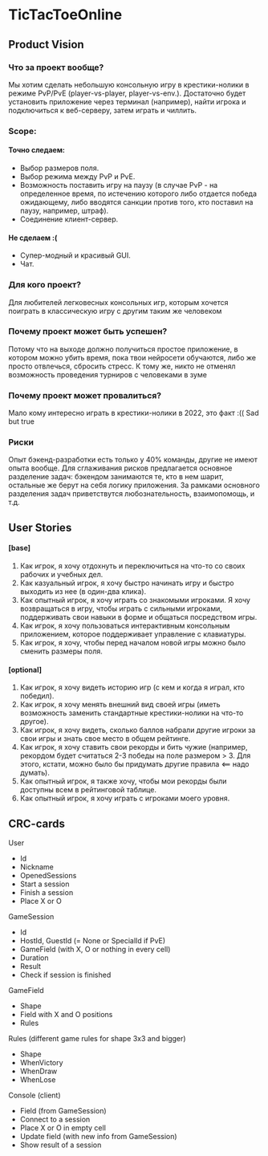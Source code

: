 # TicTacToeOnline

## Product Vision
### Что за проект вообще?
Мы хотим сделать небольшую консольную игру в крестики-нолики в режиме PvP/PvE (player-vs-player, player-vs-env.). Достаточно будет установить приложение через терминал (например), найти игрока и подключиться к веб-серверу, затем играть и чиллить.

### Scope:
#### Точно следаем:
* Выбор размеров поля.
* Выбор режима между PvP и PvE.
* Возможность поставить игру на паузу (в случае PvP - на определенное время, по истечению которого либо отдается победа ожидающему, либо вводятся санкции против того, кто поставил на паузу, например, штраф).
* Соединение клиент-сервер.

#### Не сделаем :(
* Супер-модный и красивый GUI.
* Чат.

### Для кого проект?
Для любителей легковесных консольных игр, которым хочется поиграть в классическую игру с другим таким же человеком

### Почему проект может быть успешен?
Потому что на выходе должно получиться простое приложение, в котором можно убить время, пока твои нейросети обучаются, либо же просто отвлечься, сбросить стресс. К тому же, никто не отменял возможность проведения турниров с человеками в зуме

### Почему проект может провалиться?
Мало кому интересно играть в крестики-нолики в 2022, это факт :(( Sad but true

### Риски
Опыт бэкенд-разработки есть только у 40% команды, другие не имеют опыта вообще. Для сглаживания рисков предлагается основное разделение задач: бэкендом занимаются те, кто в нем шарит, остальные же берут на себя логику приложения. За рамками основного разделения задач приветствутся любознательность, взаимопомощь, и т.д. 

## User Stories
#### [base]
1. Как игрок, я хочу отдохнуть и переключиться на что-то со своих рабочих и учебных дел.
2. Как казуальный игрок, я хочу быстро начинать игру и быстро выходить из нее (в один-два клика).
3. Как опытный игрок, я хочу играть со знакомыми игроками. Я хочу возвращаться в игру, чтобы играть с сильными игроками, поддерживать свои навыки в форме и общаться посредством игры.
4. Как игрок, я хочу пользоваться интерактивным консольным приложением, которое поддерживает управление с клавиатуры.
5. Как игрок, я хочу, чтобы перед началом новой игры можно было сменить размеры поля.

#### [optional]
1. Как игрок, я хочу видеть историю игр (с кем и когда я играл, кто победил).
2. Как игрок, я хочу менять внешний вид своей игры (иметь возможность заменить стандартные крестики-нолики на что-то другое).
3. Как игрок, я хочу видеть, сколько баллов набрали другие игроки за свои игры и знать свое место в общем рейтинге.
4. Как игрок, я хочу ставить свои рекорды и бить чужие (например, рекордом будет считаться 2-3 победы на поле размером > 3. Для этого, кстати, можно было бы придумать другие правила <== надо думать).
5. Как опытный игрок, я также хочу, чтобы мои рекорды были доступны всем в рейтинговой таблице.
6. Как опытный игрок, я хочу играть с игроками моего уровня.


## CRC-cards
User
- Id
- Nickname
- OpenedSessions
- Start a session
- Finish a session
- Place X or O

GameSession
- Id
- HostId, GuestId (= None or SpecialId if PvE)
- GameField (with X, O or nothing in every cell)
- Duration
- Result
- Check if session is finished

GameField
- Shape
- Field with X and O positions
- Rules

Rules (different game rules for shape 3x3 and bigger)
- Shape
- WhenVictory
- WhenDraw
- WhenLose

Console (client)
- Field (from GameSession)
- Connect to a session
- Place X or O in empty cell
- Update field (with new info from GameSession)
- Show result of a session
